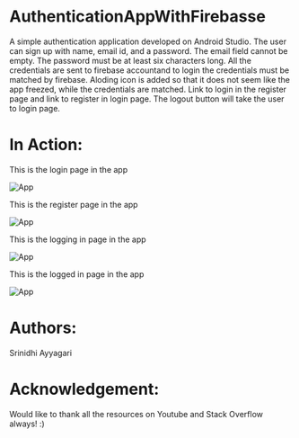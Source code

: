 # AuthenticationAppWithFirebasse
A simple authentication application developed on Android Studio.
The user can sign up with name, email id, and a password. The email field cannot be empty. The password must be at least six characters long. 
All the credentials are sent to firebase accountand to login the credentials must be matched by firebase.
Aloding icon is added so that it does not seem like the app freezed, while the credentials are matched.
Link to login in the register page and link to register in login page.
The logout button will take the user to login page.


 # In Action:
This is the login page in the app

![App](loginpage.jpeg)

This is the register page in the app

![App](registerpage.jpeg)

This is the logging in page in the app

![App](loging.jpeg)

This is the logged in page in the app

![App](loggedin.jpeg)


# Authors:
Srinidhi Ayyagari

# Acknowledgement:
Would like to thank all the resources on Youtube and Stack Overflow always! :)

